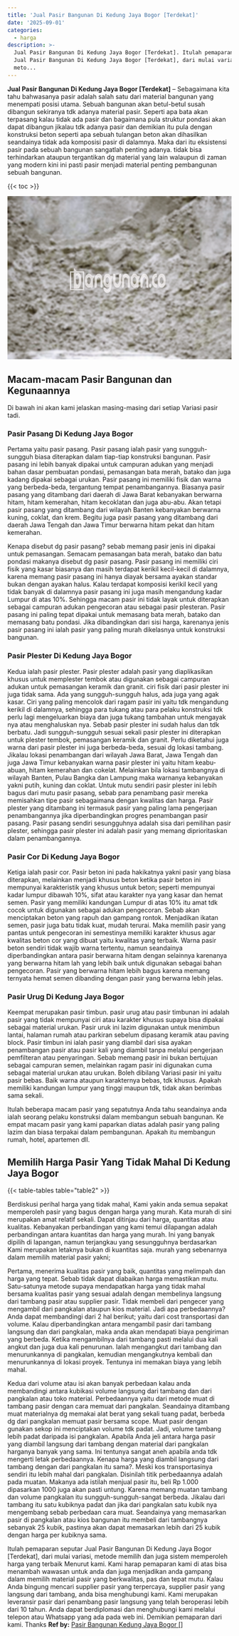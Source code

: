 ```yaml
---
title: 'Jual Pasir Bangunan Di Kedung Jaya Bogor [Terdekat]'
date: '2025-09-01'
categories:
  - harga
description: >-
  Jual Pasir Bangunan Di Kedung Jaya Bogor [Terdekat]. Itulah pemaparan seputar
  Jual Pasir Bangunan Di Kedung Jaya Bogor [Terdekat], dari mulai variasi,
  meto...
---
```


**Jual Pasir Bangunan Di Kedung Jaya Bogor \[Terdekat\]** – Sebagaimana kita tahu bahwasanya pasir adalah salah satu dari material bangunan yang menempati posisi utama. Sebuah bangunan akan betul-betul susah dibangun sekiranya tdk adanya material pasir. Seperti apa bata akan terpasang kalau tidak ada pasir dan bagaimana pula struktur pondasi akan dapat dibangun jikalau tdk adanya pasir dan demikian itu pula dengan konstruksi beton seperti apa sebuah tulangan beton akan dihasilkan seandainya tidak ada komposisi pasir di dalamnya. Maka dari itu eksistensi pasir pada sebuah bangunan sangatlah penting adanya. tidak bisa terhindarkan ataupun tergantikan dg material yang lain walaupun di zaman yang modern kini ini pasti pasir menjadi material penting pembangunan sebuah bangunan.

{{< toc >}}

![Jual Pasir Bangunan Di Kedung Jaya Bogor [Terdekat]](/images/jual-pasir-bangunan-63.png)

## Macam-macam Pasir Bangunan dan Kegunaannya

Di bawah ini akan kami jelaskan masing-masing dari setiap Variasi pasir tadi.

### Pasir Pasang Di Kedung Jaya Bogor

Pertama yaitu pasir pasang. Pasir pasang ialah pasir yang sungguh-sungguh biasa diterapkan dalam tiap-tiap konstruksi bangunan. Pasir pasang ini lebih banyak dipakai untuk campuran adukan yang menjadi bahan dasar pembuatan pondasi, pemasangan bata merah, batako dan juga kadang dipakai sebagai urukan. Pasir pasang ini memiliki fisik dan warna yang berbeda-beda, tergantung tempat penambangannya. Biasanya pasir pasang yang ditambang dari daerah di Jawa Barat kebanyakan berwarna hitam, hitam kemerahan, hitam kecoklatan dan juga abu-abu. Akan tetapi pasir pasang yang ditambang dari wilayah Banten kebanyakan berwarna kuning, coklat, dan krem. Begitu juga pasir pasang yang ditambang dari daerah Jawa Tengah dan Jawa Timur berwarna hitam pekat dan hitam kemerahan.

Kenapa disebut dg pasir pasang? sebab memang pasir jenis ini dipakai untuk pemasangan. Semacam pemasangan bata merah, batako dan batu pondasi makanya disebut dg pasir pasang. Pasir pasang ini memiliki ciri fisik yang kasar biasanya dan masih terdapat kerikil kecil-kecil di dalamnya, karena memang pasir pasang ini hanya diayak bersama ayakan standar bukan dengan ayakan halus. Kalau terdapat komposisi kerikil kecil yang tidak banyak di dalamnya pasir pasang ini juga masih mengandung kadar Lumpur di atas 10%. Sehingga macam pasir ini tidak layak untuk diterapkan sebagai campuran adukan pengecoran atau sebagai pasir plesteran. Pasir pasang ini paling tepat dipakai untuk memasang bata merah, batako dan memasang batu pondasi. Jika dibandingkan dari sisi harga, karenanya jenis pasir pasang ini ialah pasir yang paling murah dikelasnya untuk konstruksi bangunan.

### Pasir Plester Di Kedung Jaya Bogor

Kedua ialah pasir plester. Pasir plester adalah pasir yang diaplikasikan khusus untuk memplester tembok atau digunakan sebagai campuran adukan untuk pemasangan keramik dan granit. ciri fisik dari pasir plester ini juga tidak sama. Ada yang sungguh-sungguh halus, ada juga yang agak kasar. Ciri yang paling mencolok dari ragam pasir ini yaitu tdk mengandung kerikil di dalamnya, sehingga para tukang atau para pelaku konstruksi tdk perlu lagi mengeluarkan biaya dan juga tukang tambahan untuk mengayak nya atau menghaluskan nya. Sebab pasir plester ini sudah halus dan tdk berbatu. Jadi sungguh-sungguh sesuai sekali pasir plester ini diterapkan untuk plester tembok, pemasangan keramik dan granit. Perlu diketahui juga warna dari pasir plester ini juga berbeda-beda, sesuai dg lokasi tambang. Jikalau lokasi penambangan dari wilayah Jawa Barat, Jawa Tengah dan juga Jawa Timur kebanyakan warna pasir plester ini yaitu hitam keabu-abuan, hitam kemerahan dan cokelat. Melainkan bila lokasi tambangnya di wilayah Banten, Pulau Bangka dan Lampung maka warnanya kebanyakan yakni putih, kuning dan coklat. Untuk mutu sendiri pasir plester ini lebih bagus dari mutu pasir pasang, sebab para penambang pasir mereka memisahkan tipe pasir sebagaimana dengan kwalitas dan harga. Pasir plester yang ditambang ini termasuk pasir yang paling lama pengerjaan penambangannya jika diperbandingkan progres penambangan pasir pasang. Pasir pasang sendiri sesungguhnya adalah sisa dari pemilihan pasir plester, sehingga pasir plester ini adalah pasir yang memang diprioritaskan dalam penambangannya.

### Pasir Cor Di Kedung Jaya Bogor

Ketiga ialah pasir cor. Pasir beton ini pada hakikatnya yakni pasir yang biasa diterapkan, melainkan menjadi khusus beton ketika pasir beton ini mempunyai karakteristik yang khusus untuk beton; seperti mempunyai kadar lumpur dibawah 10%, sifat atau karakter nya yang kasar dan hemat semen. Pasir yang memiliki kandungan Lumpur di atas 10% itu amat tdk cocok untuk digunakan sebagai adukan pengecoran. Sebab akan menciptakan beton yang rapuh dan gampang rontok. Menjadikan ikatan semen, pasir juga batu tidak kuat, mudah terurai. Maka memilih pasir yang pantas untuk pengecoran ini semestinya memiliki karakter khusus agar kwalitas beton cor yang dibuat yaitu kwalitas yang terbaik. Warna pasir beton sendiri tidak wajib warna tertentu, namun seandainya diperbandingkan antara pasir berwarna hitam dengan selainnya karenanya yang berwarna hitam lah yang lebih baik untuk digunakan sebagai bahan pengecoran. Pasir yang berwarna hitam lebih bagus karena memang ternyata hemat semen dibanding dengan pasir yang berwarna lebih jelas.

### Pasir Urug Di Kedung Jaya Bogor

Keempat merupakan pasir timbun. pasir urug atau pasir timbunan ini adalah pasir yang tidak mempunyai ciri atau karakter khusus supaya bisa dipakai sebagai material urukan. Pasir uruk ini lazim digunakan untuk menimbun lantai, halaman rumah atau parkiran sebelum dipasang keramik atau paving block. Pasir timbun ini ialah pasir yang diambil dari sisa ayakan penambangan pasir atau pasir kali yang diambil tanpa melalui pengerjaan pemfilteran atau penyaringan. Sebab memang pasir ini bukan bertujuan sebagai campuran semen, melainkan ragam pasir ini digunakan cuma sebagai material urukan atau urukan. Boleh dibilang Variasi pasir ini yaitu pasir bebas. Baik warna ataupun karakternya bebas, tdk khusus. Apakah memiliki kandungan lumpur yang tinggi maupun tdk, tidak akan berimbas sama sekali.

Itulah beberapa macam pasir yang sepatutnya Anda tahu seandainya anda ialah seorang pelaku konstruksi dalam membangun sebuah bangunan. Ke empat macam pasir yang kami paparkan diatas adalah pasir yang paling lazim dan biasa terpakai dalam pembangunan. Apakah itu membangun rumah, hotel, apartemen dll.

## Memilih Harga Pasir Yang Tidak Mahal Di Kedung Jaya Bogor

{{< table-tables table="table2" >}}

Berdiskusi perihal harga yang tidak mahal, Kami yakin anda semua sepakat memperoleh pasir yang bagus dengan harga yang murah. Kata murah di sini merupakan amat relatif sekali. Dapat ditinjau dari harga, quantitas atau kualitas. Kebanyakan perbandingan yang kami temui dilapangan adalah perbandingan antara kuantitas dan harga yang murah. Ini yang banyak dipilih di lapangan, namun terjangkau yang sesungguhnya berdasarkan Kami merupakan letaknya bukan di kuantitas saja. murah yang sebenarnya dalam memilih material pasir yakni;

Pertama, menerima kualitas pasir yang baik, quantitas yang melimpah dan harga yang tepat. Sebab tidak dapat diabaikan harga memastikan mutu. Satu-satunya metode supaya mendapatkan harga yang tidak mahal bersama kualitas pasir yang sesuai adalah dengan membelinya langsung dari tambang pasir atau supplier pasir. Tidak membeli dari pengecer yang mengambil dari pangkalan ataupun kios material. Jadi apa perbedaannya? Anda dapat membandingi dari 2 hal berikut; yaitu dari cost transportasi dan volume. Kalau diperbandingkan antara mengambil pasir dari tambang langsung dan dari pangkalan, maka anda akan mendapati biaya pengiriman yang berbeda. Ketika mengambilnya dari tambang pasti melalui dua kali angkut dan juga dua kali penurunan. Ialah mengangkut dari tambang dan menurunkannya di pangkalan, kemudian mengangkutnya kembali dan menurunkannya di lokasi proyek. Tentunya ini memakan biaya yang lebih mahal.

Kedua dari volume atau isi akan banyak perbedaan kalau anda membandingi antara kubikasi volume langsung dari tambang dan dari pangkalan atau toko material. Perbedaannya yaitu dari metode muat di tambang pasir dengan cara memuat dari pangkalan. Seandainya ditambang muat materialnya dg memakai alat berat yang sekali tuang padat, berbeda dg dari pangkalan memuat pasir bersama scope. Muat pasir dengan gunakan sekop ini menciptakan volume tdk padat. Jadi, volume tambang lebih padat daripada isi pangkalan. Apabila Anda jeli antara harga pasir yang diambil langsung dari tambang dengan material dari pangkalan harganya banyak yang sama. Ini tentunya sangat aneh apabila anda tdk mengerti letak perbedaannya. Kenapa harga yang diambil langsung dari tambang dengan dari pangkalan itu sama?. Meski kos transportasinya sendiri itu lebih mahal dari pangkalan. Disinilah titik perbedaannya adalah pada muatan. Makanya ada istilah menjual pasir itu, beli Rp 1.000 dipasarkan 1000 juga akan pasti untung. Karena memang muatan tambang dan volume pangkalan itu sungguh-sungguh-sangat berbeda. Jikalau dari tambang itu satu kubiknya padat dan jika dari pangkalan satu kubik nya mengembang sebab perbedaan cara muat. Seandainya yang memasarkan pasir di pangkalan atau kios bangunan itu membeli dari tambangnya sebanyak 25 kubik, pastinya akan dapat memasarkan lebih dari 25 kubik dengan harga per kubiknya sama.

Itulah pemaparan seputar Jual Pasir Bangunan Di Kedung Jaya Bogor \[Terdekat\], dari mulai variasi, metode memilih dan juga sistem memperoleh harga yang terbaik Menurut kami. Kami harap pemaparan kami di atas bisa menambah wawasan untuk anda dan juga menjadikan anda gampang dalam memilih material pasir yang berkwalitas, pas dan tepat mutu. Kalau Anda bingung mencari supplier pasir yang terpercaya, supplier pasir yang langsung dari tambang, anda bisa menghubungi kami. Kami merupakan leveransir pasir dari penambang pasir langsung yang telah beroperasi lebih dari 10 tahun. Anda dapat berdiplomasi dan menghubungi kami melalui telepon atau Whatsapp yang ada pada web ini. Demikian pemaparan dari kami. Thanks
**Ref by:** [Pasir Bangunan Kedung Jaya Bogor []](https://id.wikipedia.org/wiki/Pasir)
